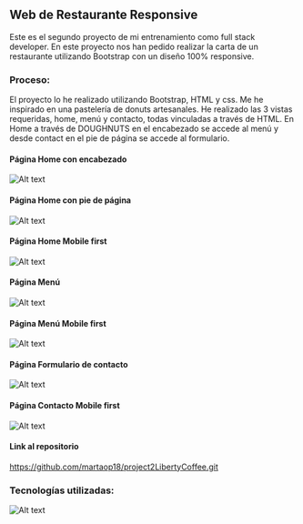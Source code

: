 ##         Web de Restaurante Responsive  

Este es el segundo proyecto de mi entrenamiento como full stack developer. En este proyecto nos han pedido realizar la carta de un restaurante utilizando Bootstrap con un diseño 100% responsive.  

### Proceso:
El proyecto lo he realizado utilizando Bootstrap, HTML y css. Me he inspirado en una pastelería de donuts artesanales. He realizado las 3 vistas requeridas, home, menú y contacto, todas vinculadas a través de HTML.
En Home a través de DOUGHNUTS en el encabezado se accede al menú y desde contact en el pie de página se accede al formulario.

#### Página Home con encabezado
![Alt text](img/home%201.jpg)
#### Página Home con pie de página
![Alt text](img/home%202.jpg)

#### Página Home Mobile first
![Alt text](img/responsive%20home.jpg)

#### Página Menú
![Alt text](img/menu1.jpg)

#### Página Menú Mobile first
![Alt text](img/responsive%20menu.jpg)

#### Página Formulario de contacto
![Alt text](img/form.jpg)

#### Página Contacto Mobile first
![Alt text](img/responsive%20form.jpg)

#### Link al repositorio
https://github.com/martaop18/project2LibertyCoffee.git



### Tecnologías utilizadas: 

![Alt text](img/tecnologías.jpg)
